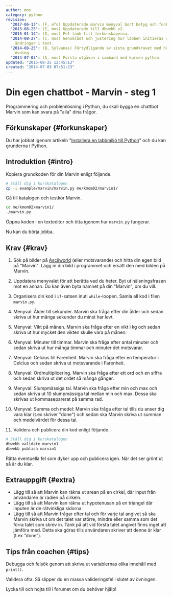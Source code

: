 ```yaml
---
author: mos
category: python
revision:
  "2017-06-13": (F, efo) Uppdaterade marvin menyval bort betyg och funktioner.
  "2015-08-25": (E, mos) Uppdaterade till dbwebb v2.
  "2015-01-14": (D, mos) Fel länk till förkunskaperna.
  "2014-08-27": (C, mos) Genomläst och justering hur labben initieras samt mindre
    ändringar i text.
  "2014-08-25": (B, Sylvanas) Förtydligande av sista grundkravet med hänvisning till
    övning.
  "2014-07-03": (A, mos) Första utgåvan i samband med kursen python.
updated: "2015-08-25 12:45:13"
created: "2014-07-03 07:51:23"
...
```

Din egen chattbot - Marvin - steg 1
==================================

Programmering och problemlösning i Python, du skall bygga en chattbot Marvin som kan svara på "alla" dina frågor.

<!--more-->



Förkunskaper {#forkunskaper}
-----------------------

Du har jobbat igenom artikeln "[Installera en labbmiljö till Python](kunskap/installera-en-labbmiljo-till-python)" och du kan grunderna i Python.



Introduktion {#intro}
-----------------------

Kopiera grundkoden för din Marvin enligt följande.

```bash
# Ställ dig i kurskatalogen
cp -i example/marvin/marvin.py me/kmom02/marvin1/
```

Gå till katalogen och testkör Marvin.

```bash
cd me/kmom02/marvin1/
./marvin.py
```

Öppna koden i en texteditor och titta igenom hur `marvin.py` fungerar.

Nu kan du börja jobba.



Krav {#krav}
-----------------------

1. Sök på bilder på [Asciiworld](http://www.asciiworld.com/) (eller motsvarande) och hitta din egen bild på "Marvin". Lägg in din bild i programmet och ersätt den med bilden på Marvin.

1. Uppdatera menyvalet för att berätta vad du heter. Byt ut hälsningsfrasen mot en annan. Du kan även byta namnet på din "Marvin", om du vill.

1. Organisera din kod i `if`-satsen inuti `while`-loopen. Samla all kod i filen `marvin.py`.

1. Menyval: Ålder till sekunder. Marvin ska fråga efter din ålder och sedan skriva ut hur många sekunder du minst har levt.

1. Menyval: Vikt på månen. Marvin ska fråga efter en vikt i kg och sedan skriva ut hur mycket den vikten skulle vara på månen.

1. Menyval: Minuter till timmar. Marvin ska fråga efter antal minuter och sedan skriva ut hur många timmar och minuter det motsvarar.

1. Menyval: Celcius till Farenheit. Marvin ska fråga efter en temperatur i Celcius och sedan skriva ut motsvarande i Farenheit.

1. Menyval: Ordmultiplicering. Marvin ska fråga efter ett ord och en siffra och sedan skriva ut det ordet så många gånger.

1. Menyval: Slumpmässiga tal. Marvin ska fråga efter min och max och sedan skriva ut 10 slumpmässiga tal mellan min och max. Dessa ska skrivas ut kommaseparerat på samma rad.

1. Menyval: Summa och medel: Marvin ska fråga efter tal tills du anser dig vara klar (t.ex skriver "done") och sedan ska Marvin skriva ut summan och medelvärdet för dessa tal.

1. Validera och publicera din kod enligt följande.

<!-- 1. Menyval: Poäng till betyg. Marvin ska fråga efter maxpoäng samt dina poäng och sedan ska Marvin skriva ut vilket betyg dina poäng motsvarade. Kika på övning 3.3 i boken [Python for Informatics](kunskap/boken-python-for-informatics-exploring-information). -->



```bash
# Ställ dig i kurskatalogen
dbwebb validate marvin1
dbwebb publish marvin1
```

Rätta eventuella fel som dyker upp och publicera igen. När det ser grönt ut så är du klar.



Extrauppgift {#extra}
-----------------------

* Lägg till så att Marvin kan räkna ut arean på en cirkel, där input från användaren är radien på cirkeln.
* Lägg till så att Marvin kan räkna ut hypotenusan på en triangel där inputen är de rätvinkliga sidorna.
* Lägg till så att Marvin frågar efter tal och för varje tal angivet så ska Marvin skriva ut om det talet var större, mindre eller samma som det förra talet som skrev in. Tänk på att vid första talet angivet finns inget att jämföra med. Detta ska göras tills användaren skriver att denne är klar (t.ex “done”).



Tips från coachen {#tips}
-----------------------

Debugga och felsök genom att skriva ut variablernas olika innehåll med `print()`.

Validera ofta. Så slipper du en massa valideringsfel i slutet av övningen.

Lycka till och hojta till i forumet om du behöver hjälp!
